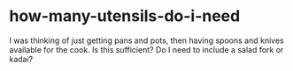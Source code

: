 # how-many-utensils-do-i-need
I was thinking of just getting pans and pots, then having spoons and knives available for the cook. Is this sufficient? Do I need to include a salad fork or kadai?
